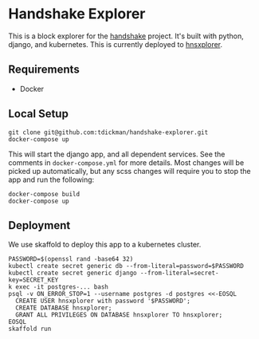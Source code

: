 # Handshake Explorer

This is a block explorer for the [handshake](https://handshake.org) project.
It's built with python, django, and kubernetes. This is currently deployed to
[hnsxplorer](https://hnsxplorer.com).

## Requirements

* Docker

## Local Setup

```
git clone git@github.com:tdickman/handshake-explorer.git
docker-compose up
```

This will start the django app, and all dependent services. See the comments in
`docker-compose.yml` for more details. Most changes will be picked up
automatically, but any scss changes will require you to stop the app and run
the following:

```
docker-compose build
docker-compose up
```

## Deployment

We use skaffold to deploy this app to a kubernetes cluster.

```
PASSWORD=$(openssl rand -base64 32)
kubectl create secret generic db --from-literal=password=$PASSWORD
kubectl create secret generic django --from-literal=secret-key=SECRET_KEY
k exec -it postgres-... bash
psql -v ON_ERROR_STOP=1 --username postgres -d postgres <<-EOSQL
  CREATE USER hnsxplorer with password '$PASSWORD';
  CREATE DATABASE hnsxplorer;
  GRANT ALL PRIVILEGES ON DATABASE hnsxplorer TO hnsxplorer;
EOSQL
skaffold run
```
